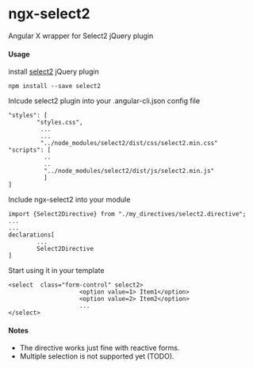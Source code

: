 # ngx-select2
Angular X wrapper for Select2 jQuery plugin

#### Usage
install [select2](https://select2.org/) jQuery plugin
```
npm install --save select2
```

Inlcude select2 plugin into your .angular-cli.json config file
```
"styles": [
        "styles.css",
         ...
         ...
         "../node_modules/select2/dist/css/select2.min.css"
"scripts": [
          ..
          ..
          "../node_modules/select2/dist/js/select2.min.js"
          ]
]
```
Include ngx-select2 into your module
```
import {Select2Directive} from "./my_directives/select2.directive";
...
...
declarations[
        ...
        Select2Directive
]
```
Start using it in your template
```
<select  class="form-control" select2>
                    <option value=1> Item1</option>
                    <option value=2> Item2</option>
                    ...
</select>
```


#### Notes
- The directive works just fine with reactive forms.
- Multiple selection is not supported yet (TODO).
